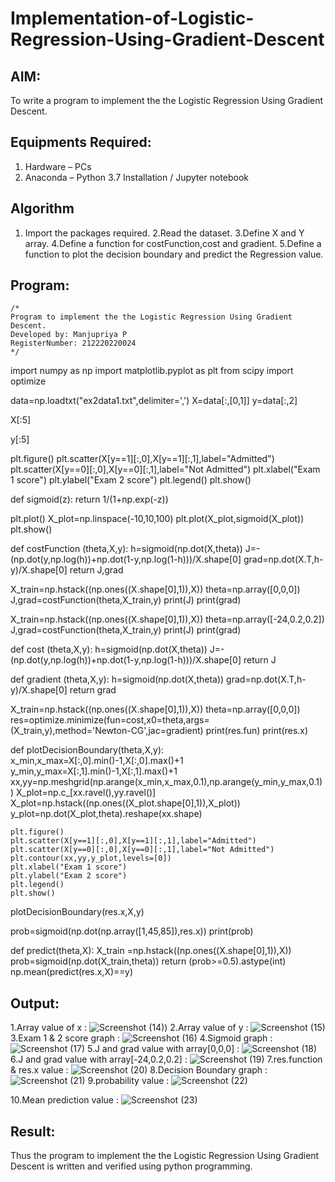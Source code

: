 # Implementation-of-Logistic-Regression-Using-Gradient-Descent

## AIM:
To write a program to implement the the Logistic Regression Using Gradient Descent.

## Equipments Required:
1. Hardware – PCs
2. Anaconda – Python 3.7 Installation / Jupyter notebook

## Algorithm
1. Import the packages required.
2.Read the dataset.
3.Define X and Y array.
4.Define a function for costFunction,cost and gradient.
5.Define a function to plot the decision boundary and predict the Regression value. 

## Program:
```
/*
Program to implement the the Logistic Regression Using Gradient Descent.
Developed by: Manjupriya P
RegisterNumber: 212220220024  
*/
```
import numpy as np
import matplotlib.pyplot as plt
from scipy import optimize

data=np.loadtxt("ex2data1.txt",delimiter=',')
X=data[:,[0,1]]
y=data[:,2]

X[:5]

y[:5]

plt.figure()
plt.scatter(X[y==1][:,0],X[y==1][:,1],label="Admitted")
plt.scatter(X[y==0][:,0],X[y==0][:,1],label="Not Admitted")
plt.xlabel("Exam 1 score")
plt.ylabel("Exam 2 score")
plt.legend()
plt.show()

def sigmoid(z):
    return 1/(1+np.exp(-z))

plt.plot()
X_plot=np.linspace(-10,10,100)
plt.plot(X_plot,sigmoid(X_plot))
plt.show()

def costFunction (theta,X,y):
    h=sigmoid(np.dot(X,theta))
    J=-(np.dot(y,np.log(h))+np.dot(1-y,np.log(1-h)))/X.shape[0]
    grad=np.dot(X.T,h-y)/X.shape[0]
    return J,grad

X_train=np.hstack((np.ones((X.shape[0],1)),X))
theta=np.array([0,0,0])
J,grad=costFunction(theta,X_train,y)
print(J)
print(grad)

X_train=np.hstack((np.ones((X.shape[0],1)),X))
theta=np.array([-24,0.2,0.2])
J,grad=costFunction(theta,X_train,y)
print(J)
print(grad)

def cost (theta,X,y):
    h=sigmoid(np.dot(X,theta))
    J=-(np.dot(y,np.log(h))+np.dot(1-y,np.log(1-h)))/X.shape[0]
    return J

def gradient (theta,X,y):
    h=sigmoid(np.dot(X,theta))
    grad=np.dot(X.T,h-y)/X.shape[0]
    return grad

X_train=np.hstack((np.ones((X.shape[0],1)),X))
theta=np.array([0,0,0])
res=optimize.minimize(fun=cost,x0=theta,args=(X_train,y),method='Newton-CG',jac=gradient)
print(res.fun)
print(res.x)

def plotDecisionBoundary(theta,X,y):
    x_min,x_max=X[:,0].min()-1,X[:,0].max()+1
    y_min,y_max=X[:,1].min()-1,X[:,1].max()+1
    xx,yy=np.meshgrid(np.arange(x_min,x_max,0.1),np.arange(y_min,y_max,0.1))
    X_plot=np.c_[xx.ravel(),yy.ravel()]
    X_plot=np.hstack((np.ones((X_plot.shape[0],1)),X_plot))
    y_plot=np.dot(X_plot,theta).reshape(xx.shape)
    
    plt.figure()
    plt.scatter(X[y==1][:,0],X[y==1][:,1],label="Admitted")
    plt.scatter(X[y==0][:,0],X[y==0][:,1],label="Not Admitted")
    plt.contour(xx,yy,y_plot,levels=[0])
    plt.xlabel("Exam 1 score")
    plt.ylabel("Exam 2 score")
    plt.legend()
    plt.show()

plotDecisionBoundary(res.x,X,y)

prob=sigmoid(np.dot(np.array([1,45,85]),res.x))
print(prob)

def predict(theta,X):
    X_train =np.hstack((np.ones((X.shape[0],1)),X))
    prob=sigmoid(np.dot(X_train,theta))
    return (prob>=0.5).astype(int)
np.mean(predict(res.x,X)==y)


## Output:
1.Array value of x :
![Screenshot (14)](https://github.com/Manjupriya1207/-Implementation-of-Logistic-Regression-Using-Gradient-Descent/assets/113583090/2cab77f5-55c7-4cbe-be61-b9a89fe19c64))
2.Array value of y :
![Screenshot (15)](https://github.com/Manjupriya1207/-Implementation-of-Logistic-Regression-Using-Gradient-Descent/assets/113583090/b7c67afc-9dfe-460a-8189-2caeaa2199d2)
3.Exam 1 & 2 score graph :
![Screenshot (16)](https://github.com/Manjupriya1207/-Implementation-of-Logistic-Regression-Using-Gradient-Descent/assets/113583090/9d41d30c-3de6-4a61-90e5-ecc2fc1c51a6)
4.Sigmoid graph :
![Screenshot (17)](https://github.com/Manjupriya1207/-Implementation-of-Logistic-Regression-Using-Gradient-Descent/assets/113583090/e7ce2d86-e0d2-4470-b67c-1c2284cba4cc)
5.J and grad value with array[0,0,0] :
![Screenshot (18)](https://github.com/Manjupriya1207/-Implementation-of-Logistic-Regression-Using-Gradient-Descent/assets/113583090/183b5f12-9fac-4183-829b-a85b0b9ee5ba)
6.J and grad value with array[-24,0.2,0.2] :
![Screenshot (19)](https://github.com/Manjupriya1207/-Implementation-of-Logistic-Regression-Using-Gradient-Descent/assets/113583090/a56706e3-a938-413f-a268-06bf82b030b8)
7.res.function & res.x value :
![Screenshot (20)](https://github.com/Manjupriya1207/-Implementation-of-Logistic-Regression-Using-Gradient-Descent/assets/113583090/cb6692a2-3cc5-4e0f-aea6-2b4495c13366)
8.Decision Boundary graph :
![Screenshot (21)](https://github.com/Manjupriya1207/-Implementation-of-Logistic-Regression-Using-Gradient-Descent/assets/113583090/404970a0-cacc-48c3-a5c7-30db5893fa3d)
9.probability value :
![Screenshot (22)](https://github.com/Manjupriya1207/-Implementation-of-Logistic-Regression-Using-Gradient-Descent/assets/113583090/2c1bac57-410b-484f-a002-2768b4e08c12)

10.Mean prediction value :
![Screenshot (23)](https://github.com/Manjupriya1207/-Implementation-of-Logistic-Regression-Using-Gradient-Descent/assets/113583090/22179a38-f6f0-4fa9-81b7-bc4bea754aad)





## Result:
Thus the program to implement the the Logistic Regression Using Gradient Descent is written and verified using python programming.

